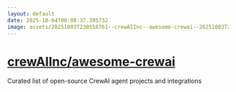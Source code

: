 ```yaml
---
layout: default
date: 2025-10-04T06:08:37.395732
image: assets/20251003T230558761--crewAIInc--awesome-crewai--20251003T231050840--cropped.png
---
```


# [crewAIInc/awesome-crewai](https://github.com/crewAIInc/awesome-crewai)

Curated list of open-source CrewAI agent projects and integrations
